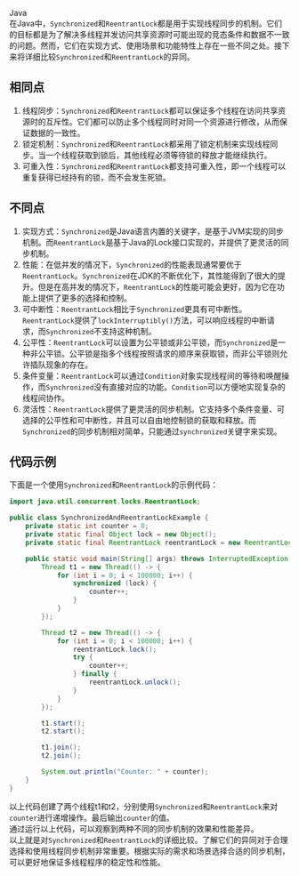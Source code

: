 Java<br />在Java中，`Synchronized`和`ReentrantLock`都是用于实现线程同步的机制。它们的目标都是为了解决多线程并发访问共享资源时可能出现的竞态条件和数据不一致的问题。然而，它们在实现方式、使用场景和功能特性上存在一些不同之处。接下来将详细比较`Synchronized`和`ReentrantLock`的异同。
<a name="yuN2w"></a>
## 相同点

1. 线程同步：`Synchronized`和`ReentrantLock`都可以保证多个线程在访问共享资源时的互斥性。它们都可以防止多个线程同时对同一个资源进行修改，从而保证数据的一致性。
2. 锁定机制：`Synchronized`和`ReentrantLock`都采用了锁定机制来实现线程同步。当一个线程获取到锁后，其他线程必须等待锁的释放才能继续执行。
3. 可重入性：`Synchronized`和`ReentrantLock`都支持可重入性，即一个线程可以重复获得已经持有的锁，而不会发生死锁。
<a name="Qvq95"></a>
## 不同点

1. 实现方式：`Synchronized`是Java语言内置的关键字，是基于JVM实现的同步机制。而`ReentrantLock`是基于Java的Lock接口实现的，并提供了更灵活的同步机制。
2. 性能：在低并发的情况下，`Synchronized`的性能表现通常要优于`ReentrantLock`。`Synchronized`在JDK的不断优化下，其性能得到了很大的提升。但是在高并发的情况下，`ReentrantLock`的性能可能会更好，因为它在功能上提供了更多的选择和控制。
3. 可中断性：`ReentrantLock`相比于`Synchronized`更具有可中断性。`ReentrantLock`提供了`lockInterruptibly()`方法，可以响应线程的中断请求，而`Synchronized`不支持这种机制。
4. 公平性：`ReentrantLock`可以设置为公平锁或非公平锁，而`Synchronized`是一种非公平锁。公平锁是指多个线程按照请求的顺序来获取锁，而非公平锁则允许插队现象的存在。
5. 条件变量：`ReentrantLock`可以通过`Condition`对象实现线程间的等待和唤醒操作，而`Synchronized`没有直接对应的功能。`Condition`可以方便地实现复杂的线程间协作。
6. 灵活性：`ReentrantLock`提供了更灵活的同步机制。它支持多个条件变量、可选择的公平性和可中断性，并且可以自由地控制锁的获取和释放。而`Synchronized`的同步机制相对简单，只能通过`synchronized`关键字来实现。
<a name="b8kTf"></a>
## 代码示例
下面是一个使用`Synchronized`和`ReentrantLock`的示例代码：
```java
import java.util.concurrent.locks.ReentrantLock;

public class SynchronizedAndReentrantLockExample {
    private static int counter = 0;
    private static final Object lock = new Object();
    private static final ReentrantLock reentrantLock = new ReentrantLock();

    public static void main(String[] args) throws InterruptedException {
        Thread t1 = new Thread(() -> {
            for (int i = 0; i < 100000; i++) {
                synchronized (lock) {
                    counter++;
                }
            }
        });

        Thread t2 = new Thread(() -> {
            for (int i = 0; i < 100000; i++) {
                reentrantLock.lock();
                try {
                    counter++;
                } finally {
                    reentrantLock.unlock();
                }
            }
        });

        t1.start();
        t2.start();

        t1.join();
        t2.join();

        System.out.println("Counter: " + counter);
    }
}
```
以上代码创建了两个线程t1和t2，分别使用`Synchronized`和`ReentrantLock`来对`counter`进行递增操作。最后输出`counter`的值。<br />通过运行以上代码，可以观察到两种不同的同步机制的效果和性能差异。<br />以上就是对`Synchronized`和`ReentrantLock`的详细比较。了解它们的异同对于合理选择和使用线程同步机制非常重要。根据实际的需求和场景选择合适的同步机制，可以更好地保证多线程程序的稳定性和性能。
